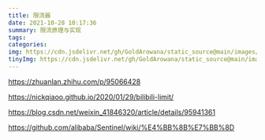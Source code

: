 ```yaml
---
title: 限流器
date: 2021-10-28 10:17:36
summary: 限流原理与实现
tags:
categories:
img: https://cdn.jsdelivr.net/gh/GoldArowana/static_source@main/images/cover/co95-m.jpg
tinyImg: https://cdn.jsdelivr.net/gh/GoldArowana/static_source@main/images/tiny/cover/co95.jpg
---
```

https://zhuanlan.zhihu.com/p/95066428

https://nickqiaoo.github.io/2020/01/29/bilibili-limit/

https://blog.csdn.net/weixin_41846320/article/details/95941361

https://github.com/alibaba/Sentinel/wiki/%E4%BB%8B%E7%BB%8D

